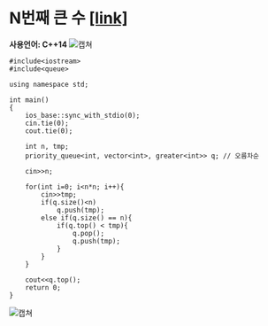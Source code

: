 # N번째 큰 수 [[link]](https://www.acmicpc.net/problem/2075)
**사용언어: C++14**
![캡쳐](https://user-images.githubusercontent.com/38516906/63314482-c1e85f00-c342-11e9-88a6-6db090531fa0.png)

```
#include<iostream>
#include<queue>

using namespace std;

int main()
{
    ios_base::sync_with_stdio(0);
    cin.tie(0);
    cout.tie(0);
    
    int n, tmp;
    priority_queue<int, vector<int>, greater<int>> q; // 오름차순
    
    cin>>n;
    
    for(int i=0; i<n*n; i++){
        cin>>tmp;
        if(q.size()<n)
            q.push(tmp);
        else if(q.size() == n){
            if(q.top() < tmp){
                q.pop();
                q.push(tmp);
            }
        }
    }
    
    cout<<q.top();
    return 0;
}
```

![캡쳐](https://user-images.githubusercontent.com/38516906/63314439-9ebdaf80-c342-11e9-859b-796e6eb0fe4b.png)
